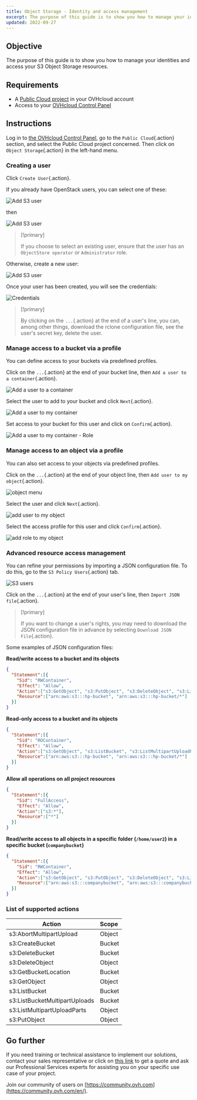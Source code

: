 ```yaml
---
title: Object Storage - Identity and access management
excerpt: The purpose of this guide is to show you how to manage your identities and access your S3 Object Storage resources
updated: 2022-09-27
---
```



## Objective

The purpose of this guide is to show you how to manage your identities and access your S3 Object Storage resources.

## Requirements

- A [Public Cloud project](https://www.ovhcloud.com/asia/public-cloud/) in your OVHcloud account
- Access to your [OVHcloud Control Panel](https://www.ovh.com/auth/?action=gotomanager\&from=https://www.ovh.co.uk/\&ovhSubsidiary=GB)

## Instructions

Log in to [the OVHcloud Control Panel](https://www.ovh.com/auth/?action=gotomanager\&from=https://www.ovh.co.uk/\&ovhSubsidiary=GB), go to the `Public Cloud`{.action} section, and select the Public Cloud project concerned. Then click on `Object Storage`{.action} in the left-hand menu.

### Creating a user

Click `Create User`{.action}.

If you already have OpenStack users, you can select one of these:

![Add S3 user](images/highperf-identity-and-access-management-20220928085304931.png)

then

![Add S3 user](images/highperf-identity-and-access-management-2022092808554688.png)

> [!primary]
>
> If you choose to select an existing user, ensure that the user has an `ObjectStore operator` or `Administrator` role.
>

Otherwise, create a new user:

![Add S3 user](images/highperf-identity-and-access-management-20220928085501719.png)

Once your user has been created, you will see the credentials:

![Credentials](images/highperf-identity-and-access-management-20220928085714656.png)

> [!primary]
>
> By clicking on the `...`{.action} at the end of a user's line, you can, among other things, download the rclone configuration file, see the user's secret key, delete the user.
>

### Manage access to a bucket via a profile

You can define access to your buckets via predefined profiles.

Click on the `...`{.action} at the end of your bucket line, then `Add a user to a container`{.action}.

![Add a user to a container](images/highperf-identity-and-access-management-20220928090844174.png)

Select the user to add to your bucket and click `Next`{.action}.

![Add a user to my container](images/highperf-identity-and-access-management-20220928083641625.png)

Set access to your bucket for this user and click on `Confirm`{.action}.

![Add a user to my container - Role](images/highperf-identity-and-access-management-20220928083800300.png)

### Manage access to an object via a profile

You can also set access to your objects via predefined profiles.

Click on the `...`{.action} at the end of your object line, then `Add user to my object`{.action}.

![object menu](images/highperf-identity-and-access-management-20220928084137918.png)

Select the user and click `Next`{.action}.

![add user to my object](images/highperf-identity-and-access-management-20220928084222940.png)

Select the access profile for this user and click `Confirm`{.action}.

![add role to my object](images/highperf-identity-and-access-management-20220928084308265.png)

### Advanced resource access management

You can refine your permissions by importing a JSON configuration file. To do this, go to the `S3 Policy Users`{.action} tab.

![S3 users](images/highperf-identity-and-access-management-20220928084435242.png)

Click on the `...`{.action} at the end of your user's line, then `Import JSON file`{.action}.

> [!primary]
>
> If you want to change a user's rights, you may need to download the JSON configuration file in advance by selecting `Download JSON File`{.action}.
>

Some examples of JSON configuration files:

**Read/write access to a bucket and its objects**

```json
{
  "Statement":[{
    "Sid": "RWContainer",
    "Effect": "Allow",
    "Action":["s3:GetObject", "s3:PutObject", "s3:DeleteObject", "s3:ListBucket", "s3:ListMultipartUploadParts", "s3:ListBucketMultipartUploads", "s3:AbortMultipartUpload", "s3:GetBucketLocation"],
    "Resource":["arn:aws:s3:::hp-bucket", "arn:aws:s3:::hp-bucket/*"]
  }]
}
```

**Read-only access to a bucket and its objects**

```json
{
  "Statement":[{
    "Sid": "ROContainer",
    "Effect": "Allow",
    "Action":["s3:GetObject", "s3:ListBucket", "s3:ListMultipartUploadParts", "s3:ListBucketMultipartUploads"],
    "Resource":["arn:aws:s3:::hp-bucket", "arn:aws:s3:::hp-bucket/*"]
  }]
}
```

**Allow all operations on all project resources**

```json
{
  "Statement":[{
    "Sid": "FullAccess",
    "Effect": "Allow",
    "Action":["s3:*"],
    "Resource":["*"]
  }]
}
```

**Read/write access to all objects in a specific folder (`/home/user2`) in a specific bucket (`companybucket`)**

```json
{
  "Statement":[{
    "Sid": "RWContainer",
    "Effect": "Allow",
    "Action":["s3:GetObject", "s3:PutObject", "s3:DeleteObject", "s3:ListBucket", "s3:ListMultipartUploadParts", "s3:ListBucketMultipartUploads", "s3:AbortMultipartUpload", "s3:GetBucketLocation"],
    "Resource":["arn:aws:s3:::companybucket", "arn:aws:s3:::companybucket/home/user2/*"]
  }]
}
```


### List of supported actions

| Action | Scope |
|------|:------|
| s3:AbortMultipartUpload | Object |
| s3:CreateBucket | Bucket |
| s3:DeleteBucket | Bucket |
| s3:DeleteObject | Object |
| s3:GetBucketLocation | Bucket |
| s3:GetObject | Object |
| s3:ListBucket | Bucket |
| s3:ListBucketMultipartUploads | Bucket |
| s3:ListMultipartUploadParts | Object |
| s3:PutObject | Object |

## Go further

If you need training or technical assistance to implement our solutions, contact your sales representative or click on [this link](https://www.ovhcloud.com/asia/professional-services/) to get a quote and ask our Professional Services experts for assisting you on your specific use case of your project.

Join our community of users on [https://community.ovh.com](https://community.ovh.com/en/).
